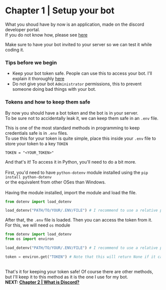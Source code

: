 # Chapter 1 | Setup your bot

What you shoud have by now is an application, made on the discord developer portal. <br>
If you do not know how, please see [here](https://discordpy.readthedocs.io/en/latest/discord.html)

Make sure to have your bot invited to your server so we can test it while coding it.

### Tips before we begin
- Keep your bot token safe. People can use this to access your bot. I'll explain it thoroughly [here](#tokens-and-how-to-keep-them-safe)
- Do not give your bot `Administrator` permissions, this to prevent someone doing bad things with your bot.

### Tokens and how to keep them safe
By now you should have a bot token and the bot is in your server. <br>
To be sure not to accidentally leak it, we can keep them safe in an `.env` file. <br>

This is one of the most standard methods in programming to keep credentials safe is in `.env` files. <br>
To use this for your token is quite simple, place this inside your `.env` file to store your token to a key `TOKEN`

```env
TOKEN = "<YOUR_TOKEN>"
```

And that's it! To access it in Python, you'll need to do a bit more. <br><br>
First, you'd need to have `python-dotenv` module installed using the `pip install python-dotenv` <br>
or the equivalent from other OSes than Windows.<br><br>
Having the module installed, import the module and load the file.
```python
from dotenv import load_dotenv

load_dotenv("PATH/TO/YOUR/.ENV/FILE") # I recommend to use a relative path
```

After that, the `.env` file is loaded. Then you can access the token from it. <br>
For this, we will need `os` module
```python
from dotenv import load_dotenv
from os import environ

load_dotenv("PATH/TO/YOUR/.ENV/FILE") # I recommend to use a relative path

token = environ.get("TOKEN") # Note that this will return None if it cannot find the TOKEN key
```

<br>That's it for keeping your token safe! Of course there are other methods, but I'll keep it to this method as it is the one I use for my bot.<br>
**NEXT: [Chapter 2 | What is Discord?](https://github.com/dank-tagg/dpy-tutorial/blob/main/chapter-2-what-is-discord.md)**
